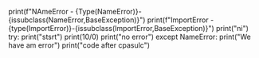 print(f"NAmeError - {Type(NameError)}-{issubclass(NameError,BaseException)}")
print(f"ImportError - {type(ImportError)}-{issubclass(ImportError,BaseException)}")
print("ni")
try:
    print("stsrt")
    print(10/0)
    print("no error")
except NameError:
    print("We have am error")
    print("code after cpasulc")
